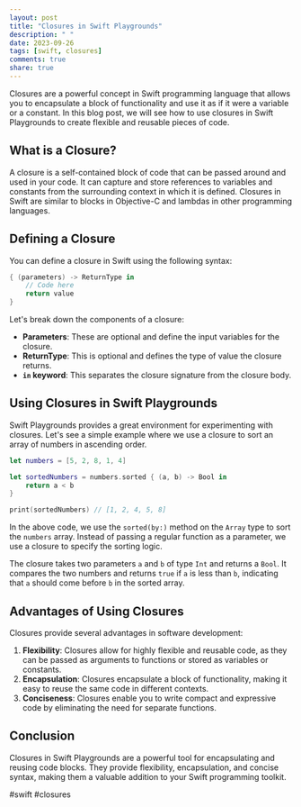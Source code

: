 ```yaml
---
layout: post
title: "Closures in Swift Playgrounds"
description: " "
date: 2023-09-26
tags: [swift, closures]
comments: true
share: true
---
```


Closures are a powerful concept in Swift programming language that allows you to encapsulate a block of functionality and use it as if it were a variable or a constant. In this blog post, we will see how to use closures in Swift Playgrounds to create flexible and reusable pieces of code.

## What is a Closure?

A closure is a self-contained block of code that can be passed around and used in your code. It can capture and store references to variables and constants from the surrounding context in which it is defined. Closures in Swift are similar to blocks in Objective-C and lambdas in other programming languages.

## Defining a Closure

You can define a closure in Swift using the following syntax:

```swift
{ (parameters) -> ReturnType in
    // Code here
    return value
}
```

Let's break down the components of a closure:

- **Parameters**: These are optional and define the input variables for the closure.
- **ReturnType**: This is optional and defines the type of value the closure returns.
- **`in` keyword**: This separates the closure signature from the closure body.

## Using Closures in Swift Playgrounds

Swift Playgrounds provides a great environment for experimenting with closures. Let's see a simple example where we use a closure to sort an array of numbers in ascending order.

```swift
let numbers = [5, 2, 8, 1, 4]

let sortedNumbers = numbers.sorted { (a, b) -> Bool in
    return a < b
}

print(sortedNumbers) // [1, 2, 4, 5, 8]
```

In the above code, we use the `sorted(by:)` method on the `Array` type to sort the `numbers` array. Instead of passing a regular function as a parameter, we use a closure to specify the sorting logic.

The closure takes two parameters `a` and `b` of type `Int` and returns a `Bool`. It compares the two numbers and returns `true` if `a` is less than `b`, indicating that `a` should come before `b` in the sorted array.

## Advantages of Using Closures

Closures provide several advantages in software development:

1. **Flexibility**: Closures allow for highly flexible and reusable code, as they can be passed as arguments to functions or stored as variables or constants.
2. **Encapsulation**: Closures encapsulate a block of functionality, making it easy to reuse the same code in different contexts.
3. **Conciseness**: Closures enable you to write compact and expressive code by eliminating the need for separate functions.

## Conclusion

Closures in Swift Playgrounds are a powerful tool for encapsulating and reusing code blocks. They provide flexibility, encapsulation, and concise syntax, making them a valuable addition to your Swift programming toolkit.

#swift #closures